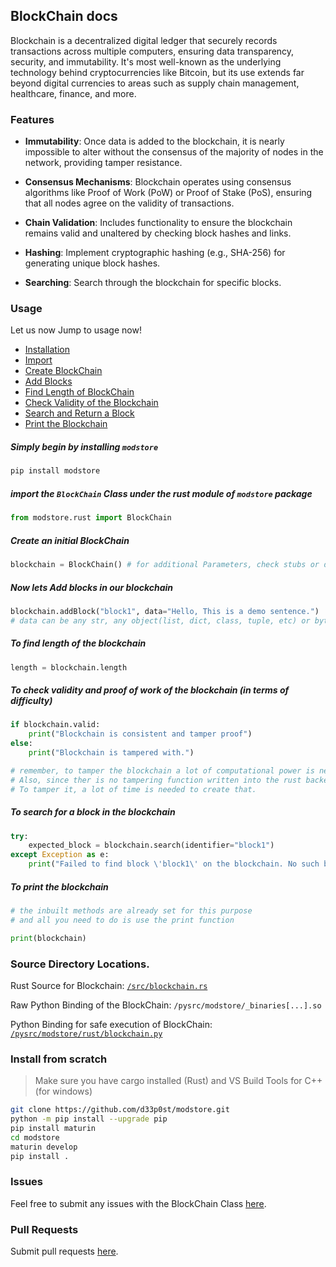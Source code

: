 ## BlockChain docs

Blockchain is a decentralized digital ledger that securely records transactions across multiple computers, ensuring data transparency, security, and immutability. It's most well-known as the underlying technology behind cryptocurrencies like Bitcoin, but its use extends far beyond digital currencies to areas such as supply chain management, healthcare, finance, and more.

### Features

- **Immutability**: Once data is added to the blockchain, it is nearly impossible to alter without the consensus of the majority of nodes in the network, providing tamper resistance.

- **Consensus Mechanisms**: Blockchain operates using consensus algorithms like Proof of Work (PoW) or Proof of Stake (PoS), ensuring that all nodes agree on the validity of transactions.

- **Chain Validation**: Includes functionality to ensure the blockchain remains valid and unaltered by checking block hashes and links.

- **Hashing**: Implement cryptographic hashing (e.g., SHA-256) for generating unique block hashes.

- **Searching**: Search through the blockchain for specific blocks.

### Usage

Let us now Jump to usage now!

- [Installation](#simply-begin-by-installing-modstore)
- [Import](#import-the-blockchain-class-under-the-rust-module-of-modstore-package)
- [Create BlockChain](#create-an-initial-blockchain)
- [Add Blocks](#now-lets-add-blocks-in-our-blockchain)
- [Find Length of BlockChain](#to-find-length-of-the-blockchain)
- [Check Validity of the Blockchain](#to-check-validity-and-proof-of-work-of-the-blockchain-in-terms-of-difficulty)
- [Search and Return a Block](#to-search-for-a-block-in-the-blockchain)
- [Print the Blockchain](#to-print-the-blockchain)

##### Simply begin by installing `modstore`

```bash
pip install modstore
```

##### import the `BlockChain` Class under the rust module of `modstore` package

```python
from modstore.rust import BlockChain
```

##### Create an initial BlockChain

```python
blockchain = BlockChain() # for additional Parameters, check stubs or docstring.
```

##### Now lets Add blocks in our blockchain

```python
blockchain.addBlock("block1", data="Hello, This is a demo sentence.")
# data can be any str, any object(list, dict, class, tuple, etc) or bytes.
```

##### To find length of the blockchain

```python
length = blockchain.length
```

##### To check validity and proof of work of the blockchain (in terms of difficulty)

```python
if blockchain.valid:
    print("Blockchain is consistent and tamper proof")
else:
    print("Blockchain is tampered with.")

# remember, to tamper the blockchain a lot of computational power is needed.
# Also, since ther is no tampering function written into the rust backend,
# To tamper it, a lot of time is needed to create that.
```

##### To search for a block in the blockchain

```python
try:
    expected_block = blockchain.search(identifier="block1")
except Exception as e:
    print("Failed to find block \'block1\' on the blockchain. No such block found!")
```

##### To print the blockchain

```python
# the inbuilt methods are already set for this purpose
# and all you need to do is use the print function

print(blockchain)
```

### Source Directory Locations.

Rust Source for Blockchain: [`/src/blockchain.rs`](/src/blockchain.rs)

Raw Python Binding of the BlockChain: `/pysrc/modstore/_binaries[...].so`

Python Binding for safe execution of BlockChain: [`/pysrc/modstore/rust/blockchain.py`](/pysrc/modstore/rust/blockchain.py)

### Install from scratch

> Make sure you have cargo installed (Rust) and VS Build Tools for C++ (for windows)

```bash
git clone https://github.com/d33p0st/modstore.git
python -m pip install --upgrade pip
pip install maturin
cd modstore
maturin develop
pip install .
```

### Issues

Feel free to submit any issues with the BlockChain Class [here](https://github.com/d33p0st/modstore/issues).

### Pull Requests

Submit pull requests [here](https://github.com/d33p0st/modstore/pulls).
